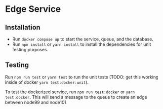 # Edge Service

## Installation

- Run `docker compose up` to start the service, queue, and the database.
- Run `npm install` or `yarn install` to install the dependencies for unit testing purposes.

## Testing

Run `npm run test` or `yarn test` to run the unit tests (TODO: get this working inside of docker `yarn test:docker:unit`).

To test the dockerized service, run `npm run test:docker` or `yarn test:docker`. This will send a message to the queue to create an edge between node99 and node101.